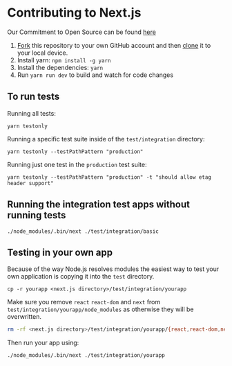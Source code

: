 # Contributing to Next.js

Our Commitment to Open Source can be found [here](https://zeit.co/blog/oss)

1. [Fork](https://help.github.com/articles/fork-a-repo/) this repository to your own GitHub account and then [clone](https://help.github.com/articles/cloning-a-repository/) it to your local device.
1. Install yarn: `npm install -g yarn`
1. Install the dependencies: `yarn`
1. Run `yarn run dev` to build and watch for code changes

## To run tests

Running all tests:

```
yarn testonly
```

Running a specific test suite inside of the `test/integration` directory:

```
yarn testonly --testPathPattern "production"
```

Running just one test in the `production` test suite:

```
yarn testonly --testPathPattern "production" -t "should allow etag header support"
```

## Running the integration test apps without running tests

```
./node_modules/.bin/next ./test/integration/basic
```

## Testing in your own app

Because of the way Node.js resolves modules the easiest way to test your own application is copying it into the `test` directory.

```
cp -r yourapp <next.js directory>/test/integration/yourapp
```

Make sure you remove `react` `react-dom` and `next` from `test/integration/yourapp/node_modules` as otherwise they will be overwritten.

```bash
rm -rf <next.js directory>/test/integration/yourapp/{react,react-dom,next,next-server}
```

Then run your app using:

```
./node_modules/.bin/next ./test/integration/yourapp
```
